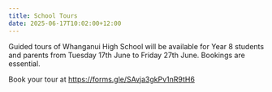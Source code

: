 ```yaml
---
title: School Tours
date: 2025-06-17T10:02:00+12:00
---
```

Guided tours of Whanganui High School will be available for Year 8 students and parents from Tuesday 17th June to Friday 27th June.  Bookings are essential. 

Book your tour at https://forms.gle/SAvja3gkPv1nR9tH6 
